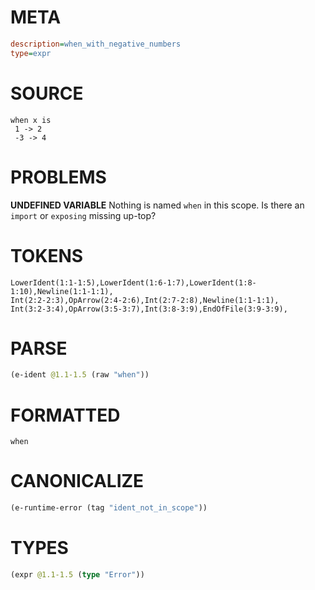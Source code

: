 # META
~~~ini
description=when_with_negative_numbers
type=expr
~~~
# SOURCE
~~~roc
when x is
 1 -> 2
 -3 -> 4
~~~
# PROBLEMS
**UNDEFINED VARIABLE**
Nothing is named `when` in this scope.
Is there an `import` or `exposing` missing up-top?

# TOKENS
~~~zig
LowerIdent(1:1-1:5),LowerIdent(1:6-1:7),LowerIdent(1:8-1:10),Newline(1:1-1:1),
Int(2:2-2:3),OpArrow(2:4-2:6),Int(2:7-2:8),Newline(1:1-1:1),
Int(3:2-3:4),OpArrow(3:5-3:7),Int(3:8-3:9),EndOfFile(3:9-3:9),
~~~
# PARSE
~~~clojure
(e-ident @1.1-1.5 (raw "when"))
~~~
# FORMATTED
~~~roc
when
~~~
# CANONICALIZE
~~~clojure
(e-runtime-error (tag "ident_not_in_scope"))
~~~
# TYPES
~~~clojure
(expr @1.1-1.5 (type "Error"))
~~~
